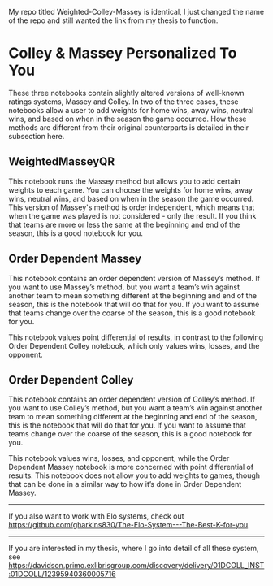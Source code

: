 My repo titled Weighted-Colley-Massey is identical, I just changed the name of the repo and still wanted the link from my thesis to function.

# Colley & Massey Personalized To You

These three notebooks contain slightly altered versions of well-known ratings systems, Massey and Colley. In two of the three cases, these notebooks allow a user to add weights for home wins, away wins, neutral wins, and based on when in the season the game occurred. How these methods are different from their original counterparts is detailed in their subsection here.

## WeightedMasseyQR

This notebook runs the Massey method but allows you to add certain weights to each game. You can choose the weights for home wins, away wins, neutral wins, and based on when in the season the game occurred. This version of Massey's method is order independent, which means that when the game was played is not considered - only the result. If you think that teams are more or less the same at the beginning and end of the season, this is a good notebook for you.

## Order Dependent Massey
This notebook contains an order dependent version of Massey’s method. If you want to use Massey’s method, but you want a team’s win against another team to mean something different at the beginning and end of the season, this is the notebook that will do that for you. If you want to assume that teams change over the coarse of the season, this is a good notebook for you.

This notebook values point differential of results, in contrast to the following Order Dependent Colley notebook, which only values wins, losses, and the opponent.


## Order Dependent Colley 

This notebook contains an order dependent version of Colley’s method. If you want to use Colley’s method, but you want a team’s win against another team to mean something different at the beginning and end of the season, this is the notebook that will do that for you. If you want to assume that teams change over the coarse of the season, this is a good notebook for you.

This notebook values wins, losses, and opponent, while the Order Dependent Massey notebook is more concerned with point differential of results. This notebook does not allow you to add weights to games, though that can be done in a similar way to how it’s done in Order Dependent Massey.

----------------------------------------------------------------------------------------------------------------------------------------------------------------------------

If you also want to work with Elo systems, check out https://github.com/gharkins830/The-Elo-System---The-Best-K-for-you

----------------------------------------------------------------------------------------------------------------------------------------------------------------------------

If you are interested in my thesis, where I go into detail of all these system, see https://davidson.primo.exlibrisgroup.com/discovery/delivery/01DCOLL_INST:01DCOLL/12395940360005716
